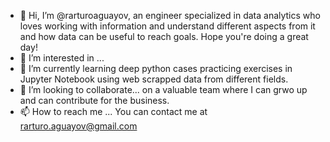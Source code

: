 - 👋 Hi, I’m @rarturoaguayov, an engineer specialized in data analytics who loves working with information and understand different aspects from it and how data can be useful to reach goals. Hope you're doing a great day!
- 👀 I’m interested in ...
- 🌱 I’m currently learning deep python cases practicing exercises in Jupyter Notebook using web scrapped data from different fields.
- 💞️ I’m looking to collaborate... on a valuable team where I can grwo up and can contribute for the business.
- 📫 How to reach me ... You can contact me at rarturo.aguayov@gmail.com

<!---
rarturoaguayov/rarturoaguayov is a ✨ special ✨ repository because its `README.md` (this file) appears on your GitHub profile.
You can click the Preview link to take a look at your changes.
--->
